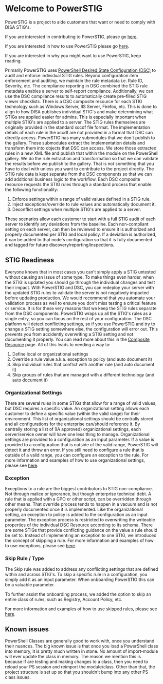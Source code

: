 # Welcome to PowerSTIG

PowerSTIG is a project to aide customers that want or need to comply with DISA STIG's.

If you are interested in contributing to PowerSTIG, please go [here][Contributing].

If you are interested in how to use PowerSTIG please go [here][GettingStarted].

If you are interested in why you might want to use PowerSTIG, keep reading.

Primarily PowerSTIG uses [PowerShell Desired State Configuration (DSC)][DscOverview] to audit and enforce individual STIG rules.
Beyond configuration item enforcement and auditing, we maintain the rule metadata i.e. Rule ID, Severity, etc.
The compliance reporting in DSC combined the STIG rule metadata enables a server to self-report compliance.
Additionally, we can use the DSC compliance results to automatically create pre-filled STIG viewer checklists.
There is a DSC composite resource for each STIG technology such as Windows Server, IIS Server, Firefox, etc.
This is done to align to how DISA publishes individual STIG's and make determining what STIGs are applied easier for admins.
This is especially important when multiple STIG's are applied to a server.
The STIG rules themselves are originally provided in the standard xccdf file format.
The implementation details of each rule in the xccdf are not provided in a format that DSC can directly access.
PowerSTIG has many submodules that we don't publish to the gallery.
Those submodules extract the implementation details and transform them into objects that DSC can access.
We store those extracted rules in a new XML file and publish that within the module on the PowerShell gallery.
We do the rule extraction and transformation so that we can validate the results before we publish to the gallery.
That is not something that you have to deal with unless you want to contribute to the project directly.
The STIG rule data is kept separate from the DSC components so that we can add additional business logic to the workflow.
Each DSC composite resource requests the STIG rules through a standard process that enable the following functionality:

1. Enforce settings within a range of valid values defined in a STIG rule.
1. Inject exceptions/override to rule values and automatically document it.
1. Deconflict settings when multiple STIG's are applied to a server.

These scenarios allow each customer to start with a full STIG audit of each server to identify any deviations from the baseline.
Each non-compliant setting on each server, can then be reviewed to ensure it is authorized and properly documented per STIG and local policy.
If a deviation is authorized, it can be added to that node's configuration so that it is fully documented and tagged for future discovery/reporting/inspections.

## STIG Readiness

Everyone knows that in most cases you can't simply apply a STIG untested without causing an issue of some type.
To make things even harder, when the STIG is updated you should go through the individual changes and test their impact.
With PowerSTIG and DSC, you can redeploy your server with the updated STIG rules to validate the server is not negatively impacted before updating production.
We would recommend that you automate your validation process as well to ensure you don't miss testing a critical feature or service.
It is for these very reasons that we keep the STIG rules separate from the DSC components.
PowerSTIG wraps up all the STIG's rules as a single entry, so you can focus on the rest of your configuration.
The DSC platform will detect conflicting settings, so if you use PowerSTIG and try to change a STIG setting somewhere else, the configuration will error out.
This prevents you from accidently overwriting a STIG setting and not documenting it properly.
You can read more about this in the [Composite Resource][CompositeResources] page.
All of this leads to needing a way to:

1. Define local or organizational settings
1. Override a rule value a.k.a. exception to policy (and auto document it)
1. Skip individual rules that conflict with another rule (and auto document it)
1. Skip groups of rules that are managed with a different technology (and auto document it)

### Organizational Settings

There are several rules in some STIGs that allow for a range of valid values, but DSC requires a specific value.
An organizational setting allows each customer to define a specific value (within the valid range) for their environment.
This list of organizational settings should be centrally stored and all configurations for the enterprise can/should reference it.
By centrally storing a list of (IA approved) organizational settings, each server/service owner will have one less thing to manage.
Organizational settings are provided to a configuration as an input parameter.
If a value is provided to a configuration that is outside of the valid range, PowerSTIG will detect it and throw an error.
If you still need to configure a rule that is outside of a valid range, you can configure an exception to the rule.
For more information and examples of how to use organizational settings, please see [here][CompositeResourcesOrganizationalSettings].

### Exception

Exceptions to a rule are the biggest contributors to STIG non-compliance.
Not through malice or ignorance, but though enterprise technical debt.
A rule that is applied with a GPO or other script, can be overridden through other means.
That override process tends to happen in a vacuum and is not properly documented once it is implemented.
Like the organizational setting, an exception to policy is added to the configuration as an input parameter.
The exception process is restricted to overwriting the writeable properties of the individual DSC Resource according to its schema.
There are some STIGs that provide conflicting guidance on the value a rule should be set to.
Instead of implementing an exception to one STIG, we introduced the concept of skipping a rule.
For more information and examples of how to use exceptions, please see [here][CompositeResourcesException].

### Skip Rule / Type

The Skip rule was added to address any conflicting settings that are defined within and across STIG's.
To skip a specific rule in a configuration, you simply add it as an input parameter.
When onboarding PowerSTIG this can be a valuable parameter.

To further assist the onboarding process, we added the option to skip an entire class of rules, such as Registry, Account Policy, etc.

For more information and examples of how to use skipped rules, please see [here][CompositeResourcesSkipRule].

## Known issues

PowerShell Classes are generally good to work with, once you understand their nuances.
The big known issue is that once you load a PowerShell class into memory, it is pretty much written in stone.
No amount of import-module will ever update the class in memory.
The reason we mention this is because if are testing and making changes to a class, then you need to reload your PS session and reimport the module/class.
Other than that, the project structure is set up so that you shouldn't bump into any other PS class issues.

[Contributing]:                             https://github.com/Microsoft/PowerStig/blob/dev/README.CONTRIBUTING.md
[DscOverview]:                              https://docs.microsoft.com/en-us/powershell/dsc/overview
[GettingStarted]:                           https://github.com/Microsoft/PowerStig/wiki/GettingStarted
[CompositeResources]:                       https://github.com/Microsoft/PowerStig/wiki/CompositeResources
[CompositeResourcesOrganizationalSettings]: https://github.com/Microsoft/PowerStig/wiki/CompositeResources#organizational-settings
[CompositeResourcesException]:              https://github.com/Microsoft/PowerStig/wiki/CompositeResources#exception
[CompositeResourcesSkipRule]:               https://github.com/Microsoft/PowerStig/wiki/CompositeResources#skip-rule--type
